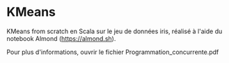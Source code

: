 # KMeans 
KMeans from scratch en Scala sur le jeu de données iris, réalisé à l'aide du notebook Almond (https://almond.sh).

Pour plus d'informations, ouvrir le fichier Programmation_concurrente.pdf

